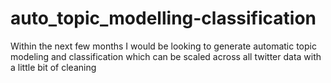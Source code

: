# auto_topic_modelling-classification
Within the next few months I would be looking to generate automatic topic modeling and classification which can be scaled across all twitter data with a little bit of cleaning
